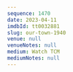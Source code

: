 ```yaml
---
sequence: 1470
date: 2023-04-11
imdbId: tt0032881
slug: our-town-1940
venue: null
venueNotes: null
medium: Watch TCM
mediumNotes: null
---
```

